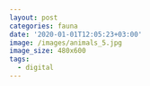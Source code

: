 ```yaml
---
layout: post
categories: fauna
date: '2020-01-01T12:05:23+03:00'
image: /images/animals_5.jpg
image_size: 480x600
tags:
  - digital
---
```

